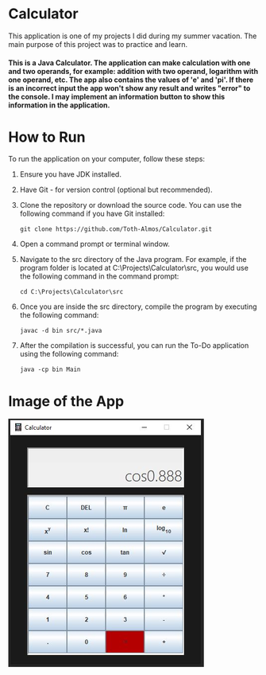 # Calculator
This application is one of my projects I did during my summer vacation. 
The main purpose of this project was to practice and learn.

#### This is a Java Calculator. The application can make calculation with one and two operands, for example: addition with two operand, logarithm with one operand, etc. The app also contains the values of 'e' and 'pi'. If there is an incorrect input the app won't show any result and writes "error" to the console. I may implement an information button to show this information in the application.


# How to Run
To run the application on your computer, follow these steps:

1. Ensure you have JDK installed.

2. Have Git - for version control (optional but recommended).

3. Clone the repository or download the source code. You can use the following command if you have Git installed:
    ```
    git clone https://github.com/Toth-Almos/Calculator.git
    ```
4. Open a command prompt or terminal window.

5. Navigate to the src directory of the Java program.
   For example, if the program folder is located at C:\Projects\Calculator\src, you would use the following command in the command prompt:
    ```
    cd C:\Projects\Calculator\src
    ```

6. Once you are inside the src directory, compile the program by executing the following command:
    ```
    javac -d bin src/*.java
    ```

7. After the compilation is successful, you can run the To-Do application using the following command:
    ```
    java -cp bin Main
    ```
   
# Image of the App
![calc_2](calc2.JPG)